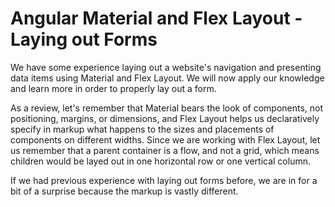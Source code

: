 # Angular Material and Flex Layout - Laying out Forms

We have some experience laying out a website's navigation and presenting data items using Material and Flex Layout. We will now apply our knowledge and learn
more in order to properly lay out a form.

As a review, let's remember that Material bears the look of components, not positioning, margins, or dimensions, and Flex Layout helps us declaratively specify
in markup what happens to the sizes and placements of components on different widths. Since we are working with Flex Layout, let us remember that a parent
container is a flow, and not a grid, which means children would be layed out in one horizontal row or one vertical column.

If we had previous experience with laying out forms before, we are in for a bit of a surprise because the markup is vastly different.